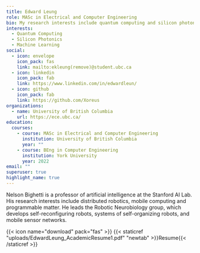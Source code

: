 ```yaml
---
title: Edward Leung
role: MASc in Electrical and Computer Engineering
bio: My research interests include quantum computing and silicon photonics.
interests:
  - Quantum Computing
  - Silicon Photonics
  - Machine Learning
social:
  - icon: envelope
    icon_pack: fas
    link: mailto:ekleung(remove)@student.ubc.ca
  - icon: linkedin
    icon_pack: fab
    link: https://www.linkedin.com/in/edwardleun/
  - icon: github
    icon_pack: fab
    link: https://github.com/Xoreus
organizations:
  - name: University of British Columbia
    url: https://ece.ubc.ca/
education:
  courses:
    - course: MASc in Electrical and Computer Engineering
      institution: University of British Columbia
      year: ""
    - course: BEng in Computer Engineering
      institution: York University
      year: 2022
email: ""
superuser: true
highlight_name: true
---
```

Nelson Bighetti is a professor of artificial intelligence at the Stanford AI Lab. His research interests include distributed robotics, mobile computing and programmable matter. He leads the Robotic Neurobiology group, which develops self-reconfiguring robots, systems of self-organizing robots, and mobile sensor networks.

{{< icon name="download" pack="fas" >}} {{< staticref "uploads/EdwardLeung_AcademicResume1.pdf" "newtab" >}}Resume{{< /staticref >}}